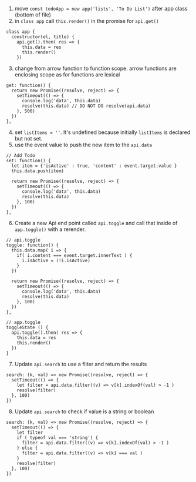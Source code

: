 1. move `const todoApp = new app('lists', 'To Do List')` after app class (bottom of file)
2. in `class app` call `this.render()` in the promise for `api.get()`
~~~
class app {
  constructor(el, title) {
    api.get().then( res => {
      this.data = res
      this.render()
    })
~~~
3. change from arrow function to function scope. arrow functions are enclosing scope as for functions are lexical
~~~
get: function() {
  return new Promise((resolve, reject) => {
    setTimeout(() => {
      console.log('data', this.data)
      resolve(this.data) // DO NOT DO resolve(api.data)
    }, 500)
  })
},
~~~
4. set `listItems = ''`. It's undefined because initially `listItems` is declared but not set.
5. use the event value to push the new item to the `api.data`
~~~
// Add Todo
set: function() {
  let item = {'isActive' : true, 'content' : event.target.value }
  this.data.push(item)

  return new Promise((resolve, reject) => {
    setTimeout(() => {
      console.log('data', this.data)
      resolve(this.data)
    }, 100)
  })
},
~~~
6. Create a new Api end point called `api.toggle` and call that inside of `app.toggle()` with a rerender.
~~~
// api.toggle
toggle: function() {
  this.data.map( i => {
    if( i.content === event.target.innerText ) {
      i.isActive = (!i.isActive)
    }
  })

  return new Promise((resolve, reject) => {
    setTimeout(() => {
      console.log('data', this.data)
      resolve(this.data)
    }, 100)
  })
},
~~~
~~~
// app.toggle
toggleState () {
  api.toggle().then( res => {
    this.data = res
    this.render()
  })
}
~~~
7. Update `api.search` to use a filter and return the results
~~~
search: (k, val) => new Promise((resolve, reject) => {
  setTimeout(() => {
    let filter = api.data.filter((v) => v[k].indexOf(val) > -1 )
    resolve(filter)
  }, 100)
})
~~~
8. Update `api.search` to check if value is a string or boolean
~~~
search: (k, val) => new Promise((resolve, reject) => {
  setTimeout(() => {
    let filter
    if ( typeof val === 'string') {
      filter = api.data.filter((v) => v[k].indexOf(val) > -1 )
    } else {
      filter = api.data.filter((v) => v[k] === val )
    }
    resolve(filter)
  }, 100)
})
~~~
